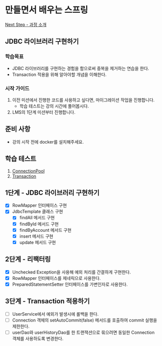 # 만들면서 배우는 스프링
[Next Step - 과정 소개](https://edu.nextstep.camp/c/4YUvqn9V)

## JDBC 라이브러리 구현하기

### 학습목표
- JDBC 라이브러리를 구현하는 경험을 함으로써 중복을 제거하는 연습을 한다.
- Transaction 적용을 위해 알아야할 개념을 이해한다.

### 시작 가이드
1. 이전 미션에서 진행한 코드를 사용하고 싶다면, 마이그레이션 작업을 진행합니다.
    - 학습 테스트는 강의 시간에 풀어봅시다.
2. LMS의 1단계 미션부터 진행합니다.

## 준비 사항
- 강의 시작 전에 docker를 설치해주세요.

## 학습 테스트
1. [ConnectionPool](study/src/test/java/connectionpool)
2. [Transaction](study/src/test/java/transaction)

## 1단계 - JDBC 라이브러리 구현하기
- [x] RowMapper 인터페이스 구현
- [x] JdbcTemplate 클래스 구현
  - [x] findAll 메서드 구현
  - [x] findById 메서드 구현
  - [x] findByAccount 메서드 구현
  - [x] insert 메서드 구현
  - [x] update 메서드 구현

## 2단계 - 리팩터링
- [x] Unchecked Exception을 사용해 예외 처리를 간결하게 구현한다.
- [x] RowMapper 인터페이스를 제네릭으로 사용한다.
- [x] PreparedStatementSetter 인터페이스를 가변인자로 사용한다.

## 3단계 - Transaction 적용하기
- [ ] UserService에서 예외가 발생시에 롤백을 한다.
- [ ] Connection 객체의 setAutoCommit(false) 메서드를 호출하여 commit 실행을 제한한다.
- [ ] userDao와 userHistoryDao를 한 트랜잭션으로 묶으려면 동일한 Connection 객체를 사용하도록 변경한다.